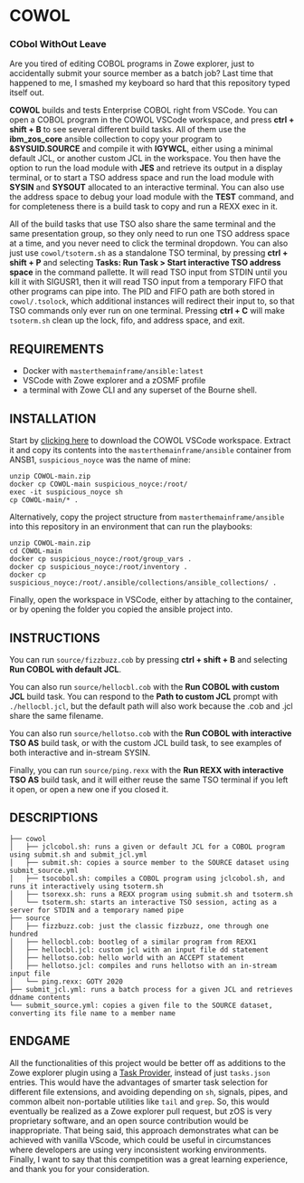 # COWOL
### CObol WithOut Leave
Are you tired of editing COBOL programs in Zowe explorer, just to accidentally submit your source member as a batch job? Last time that happened to me, I smashed my keyboard so hard that this repository typed itself out.

**COWOL** builds and tests Enterprise COBOL right from VSCode. You can open a COBOL program in the COWOL VSCode workspace, and press **ctrl + shift + B** to see several different build tasks. All of them use the **ibm_zos_core** ansible collection to copy your program to **&SYSUID.SOURCE** and compile it with **IGYWCL**, either using a minimal default JCL, or another custom JCL in the workspace. You then have the option to run the load module with **JES** and retrieve its output in a display terminal, or to start a TSO address space and run the load module with **SYSIN** and **SYSOUT** allocated to an interactive terminal. You can also use the address space to debug your load module with the **TEST** command, and for completeness there is a build task to copy and run a REXX exec in it.

All of the build tasks that use TSO also share the same terminal and the same presentation group, so they only need to run one TSO address space at a time, and you never need to click the terminal dropdown. You can also just use `cowol/tsoterm.sh` as a standalone TSO terminal, by pressing **ctrl + shift + P** and selecting **Tasks: Run Task > Start interactive TSO address space** in the command pallette. It will read TSO input from STDIN until you kill it with SIGUSR1, then it will read TSO input from a temporary FIFO that other programs can pipe into. The PID and FIFO path are both stored in `cowol/.tsolock`, which additional instances will redirect their input to, so that TSO commands only ever run on one terminal. Pressing **ctrl + C** will make `tsoterm.sh` clean up the lock, fifo, and address space, and exit.

## REQUIREMENTS
- Docker with `masterthemainframe/ansible:latest`
- VSCode with Zowe explorer and a zOSMF profile
- a terminal with Zowe CLI and any superset of the Bourne shell.

## INSTALLATION
Start by [clicking here](https://github.com/mayhd3/COWOL/archive/main.zip) to download the COWOL VSCode workspace. Extract it and copy its contents into the `masterthemainframe/ansible` container from ANSB1, `suspicious_noyce` was the name of mine:

```
unzip COWOL-main.zip
docker cp COWOL-main suspicious_noyce:/root/
exec -it suspicious_noyce sh
cp COWOL-main/* .
```

Alternatively, copy the project structure from `masterthemainframe/ansible` into this repository in an environment that can run the playbooks:

```
unzip COWOL-main.zip
cd COWOL-main
docker cp suspicious_noyce:/root/group_vars .
docker cp suspicious_noyce:/root/inventory .
docker cp suspicious_noyce:/root/.ansible/collections/ansible_collections/ .
```

Finally, open the workspace in VSCode, either by attaching to the container, or by opening the folder you copied the ansible project into.

## INSTRUCTIONS
You can run `source/fizzbuzz.cob` by pressing **ctrl + shift + B** and selecting **Run COBOL with default JCL**.

You can also run `source/hellocbl.cob` with the **Run COBOL with custom JCL** build task. You can respond to the **Path to custom JCL** prompt with `./hellocbl.jcl`, but the default path will also work because the .cob and .jcl share the same filename.

You can also run `source/hellotso.cob` with the **Run COBOL with interactive TSO AS** build task, or with the custom JCL build task, to see examples of both interactive and in-stream SYSIN.

Finally, you can run `source/ping.rexx` with the **Run REXX with interactive TSO AS** build task, and it will either reuse the same TSO terminal if you left it open, or open a new one if you closed it.

## DESCRIPTIONS

```
├── cowol
│   ├── jclcobol.sh: runs a given or default JCL for a COBOL program using submit.sh and submit_jcl.yml
│   ├── submit.sh: copies a source member to the SOURCE dataset using submit_source.yml
│   ├── tsocobol.sh: compiles a COBOL program using jclcobol.sh, and runs it interactively using tsoterm.sh
│   ├── tsorexx.sh: runs a REXX program using submit.sh and tsoterm.sh
│   └── tsoterm.sh: starts an interactive TSO session, acting as a server for STDIN and a temporary named pipe
├── source
│   ├── fizzbuzz.cob: just the classic fizzbuzz, one through one hundred
│   ├── hellocbl.cob: bootleg of a similar program from REXX1
│   ├── hellocbl.jcl: custom jcl with an input file dd statement
│   ├── hellotso.cob: hello world with an ACCEPT statement
│   ├── hellotso.jcl: compiles and runs hellotso with an in-stream input file
│   └── ping.rexx: GOTY 2020
├── submit_jcl.yml: runs a batch process for a given JCL and retrieves ddname contents
└── submit_source.yml: copies a given file to the SOURCE dataset, converting its file name to a member name
```
## ENDGAME
All the functionalities of this project would be better off as additions to the Zowe explorer plugin using a [Task Provider](https://code.visualstudio.com/api/extension-guides/task-provider), instead of just `tasks.json` entries. This would have the advantages of smarter task selection for different file extensions, and avoiding depending on `sh`, signals, pipes, and common albeit non-portable utilities like `tail` and `grep`. So, this would eventually be realized as a Zowe explorer pull request, but zOS is very proprietary software, and an open source contribution would be inappropriate. That being said, this approach demonstrates what can be achieved with vanilla VScode, which could be useful in circumstances where developers are using very inconsistent working environments. Finally, I want to say that this competition was a great learning experience, and thank you for your consideration.
